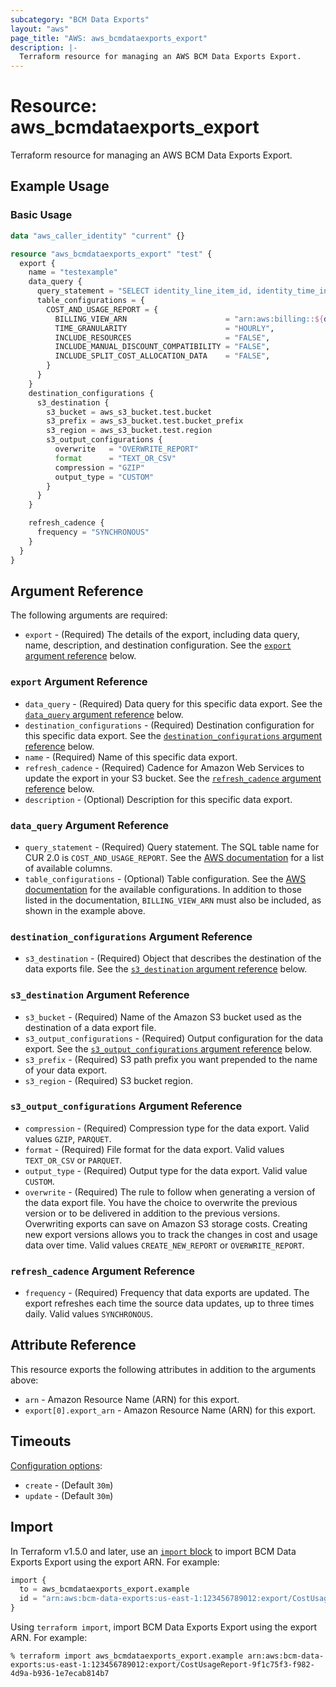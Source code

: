 ```yaml
---
subcategory: "BCM Data Exports"
layout: "aws"
page_title: "AWS: aws_bcmdataexports_export"
description: |-
  Terraform resource for managing an AWS BCM Data Exports Export.
---
```


# Resource: aws_bcmdataexports_export

Terraform resource for managing an AWS BCM Data Exports Export.

## Example Usage

### Basic Usage

```terraform
data "aws_caller_identity" "current" {}

resource "aws_bcmdataexports_export" "test" {
  export {
    name = "testexample"
    data_query {
      query_statement = "SELECT identity_line_item_id, identity_time_interval, line_item_product_code,line_item_unblended_cost FROM COST_AND_USAGE_REPORT"
      table_configurations = {
        COST_AND_USAGE_REPORT = {
          BILLING_VIEW_ARN                      = "arn:aws:billing::${data.aws_caller_identity.current.account_id}:billingview/primary"
          TIME_GRANULARITY                      = "HOURLY",
          INCLUDE_RESOURCES                     = "FALSE",
          INCLUDE_MANUAL_DISCOUNT_COMPATIBILITY = "FALSE",
          INCLUDE_SPLIT_COST_ALLOCATION_DATA    = "FALSE",
        }
      }
    }
    destination_configurations {
      s3_destination {
        s3_bucket = aws_s3_bucket.test.bucket
        s3_prefix = aws_s3_bucket.test.bucket_prefix
        s3_region = aws_s3_bucket.test.region
        s3_output_configurations {
          overwrite   = "OVERWRITE_REPORT"
          format      = "TEXT_OR_CSV"
          compression = "GZIP"
          output_type = "CUSTOM"
        }
      }
    }

    refresh_cadence {
      frequency = "SYNCHRONOUS"
    }
  }
}
```

## Argument Reference

The following arguments are required:

* `export` - (Required) The details of the export, including data query, name, description, and destination configuration.  See the [`export` argument reference](#export-argument-reference) below.

### `export` Argument Reference

* `data_query` - (Required) Data query for this specific data export. See the [`data_query` argument reference](#data_query-argument-reference) below.
* `destination_configurations` - (Required) Destination configuration for this specific data export. See the [`destination_configurations` argument reference](#destination_configurations-argument-reference) below.
* `name` - (Required) Name of this specific data export.
* `refresh_cadence` - (Required) Cadence for Amazon Web Services to update the export in your S3 bucket. See the [`refresh_cadence` argument reference](#refresh_cadence-argument-reference) below.
* `description` - (Optional) Description for this specific data export.

### `data_query` Argument Reference

* `query_statement` - (Required) Query statement. The SQL table name for CUR 2.0 is `COST_AND_USAGE_REPORT`. See the [AWS documentation](https://docs.aws.amazon.com/cur/latest/userguide/table-dictionary-cur2.html) for a list of available columns.
* `table_configurations` - (Optional) Table configuration. See the [AWS documentation](https://docs.aws.amazon.com/cur/latest/userguide/table-dictionary-cur2.html#cur2-table-configurations) for the available configurations. In addition to those listed in the documentation, `BILLING_VIEW_ARN` must also be included, as shown in the example above.

### `destination_configurations` Argument Reference

* `s3_destination` - (Required) Object that describes the destination of the data exports file. See the [`s3_destination` argument reference](#s3_destination-argument-reference) below.

### `s3_destination` Argument Reference

* `s3_bucket` - (Required) Name of the Amazon S3 bucket used as the destination of a data export file.
* `s3_output_configurations` - (Required) Output configuration for the data export. See the [`s3_output_configurations` argument reference](#s3_output_configurations-argument-reference) below.
* `s3_prefix` - (Required) S3 path prefix you want prepended to the name of your data export.
* `s3_region` - (Required) S3 bucket region.

### `s3_output_configurations` Argument Reference

* `compression` - (Required) Compression type for the data export. Valid values `GZIP`, `PARQUET`.
* `format` - (Required) File format for the data export. Valid values `TEXT_OR_CSV` or `PARQUET`.
* `output_type` - (Required) Output type for the data export. Valid value `CUSTOM`.
* `overwrite` - (Required) The rule to follow when generating a version of the data export file. You have the choice to overwrite the previous version or to be delivered in addition to the previous versions. Overwriting exports can save on Amazon S3 storage costs. Creating new export versions allows you to track the changes in cost and usage data over time. Valid values `CREATE_NEW_REPORT` or `OVERWRITE_REPORT`.

### `refresh_cadence` Argument Reference

* `frequency` - (Required) Frequency that data exports are updated. The export refreshes each time the source data updates, up to three times daily. Valid values `SYNCHRONOUS`.

## Attribute Reference

This resource exports the following attributes in addition to the arguments above:

* `arn` - Amazon Resource Name (ARN) for this export.
* `export[0].export_arn` - Amazon Resource Name (ARN) for this export.

## Timeouts

[Configuration options](https://developer.hashicorp.com/terraform/language/resources/syntax#operation-timeouts):

* `create` - (Default `30m`)
* `update` - (Default `30m`)

## Import

In Terraform v1.5.0 and later, use an [`import` block](https://developer.hashicorp.com/terraform/language/import) to import BCM Data Exports Export using the export ARN. For example:

```terraform
import {
  to = aws_bcmdataexports_export.example
  id = "arn:aws:bcm-data-exports:us-east-1:123456789012:export/CostUsageReport-9f1c75f3-f982-4d9a-b936-1e7ecab814b7"
}
```

Using `terraform import`, import BCM Data Exports Export using the export ARN. For example:

```console
% terraform import aws_bcmdataexports_export.example arn:aws:bcm-data-exports:us-east-1:123456789012:export/CostUsageReport-9f1c75f3-f982-4d9a-b936-1e7ecab814b7
```
